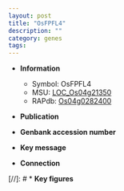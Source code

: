 ```yaml
---
layout: post
title: "OsFPFL4"
description: ""
category: genes
tags: 
---
```


* **Information**  
    + Symbol: OsFPFL4  
    + MSU: [LOC_Os04g21350](http://rice.uga.edu/cgi-bin/ORF_infopage.cgi?orf=LOC_Os04g21350)  
    + RAPdb: [Os04g0282400](http://rapdb.dna.affrc.go.jp/viewer/gbrowse_details/irgsp1?name=Os04g0282400)  

* **Publication**  

* **Genbank accession number**  

* **Key message**  

* **Connection**  

[//]: # * **Key figures**  


